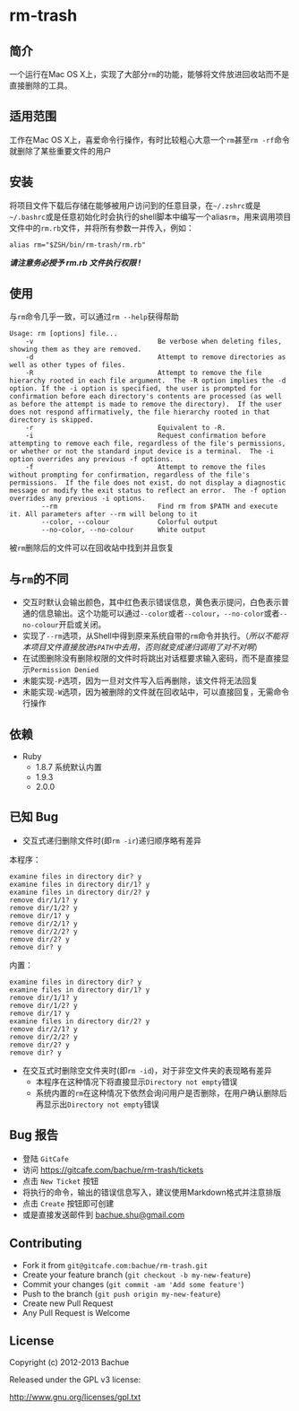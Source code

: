 # rm-trash

## 简介

一个运行在Mac OS X上，实现了大部分`rm`的功能，能够将文件放进回收站而不是直接删除的工具。

## 适用范围

工作在Mac OS X上，喜爱命令行操作，有时比较粗心大意一个`rm`甚至`rm -rf`命令就删除了某些重要文件的用户

## 安装
将项目文件下载后存储在能够被用户访问到的任意目录，在`~/.zshrc`或是`~/.bashrc`或是任意初始化时会执行的shell脚本中编写一个alias`rm`，用来调用项目文件中的`rm.rb`文件，并将所有参数一并传入，例如：

```
alias rm="$ZSH/bin/rm-trash/rm.rb"
```
***请注意务必授予 rm.rb 文件执行权限 !***

## 使用
与`rm`命令几乎一致，可以通过`rm --help`获得帮助

```
Usage: rm [options] file...
    -v                               Be verbose when deleting files, showing them as they are removed.
    -d                               Attempt to remove directories as well as other types of files.
    -R                               Attempt to remove the file hierarchy rooted in each file argument.  The -R option implies the -d option. If the -i option is specified, the user is prompted for confirmation before each directory's contents are processed (as well as before the attempt is made to remove the directory).  If the user does not respond affirmatively, the file hierarchy rooted in that directory is skipped.
    -r                               Equivalent to -R.
    -i                               Request confirmation before attempting to remove each file, regardless of the file's permissions, or whether or not the standard input device is a terminal.  The -i option overrides any previous -f options.
    -f                               Attempt to remove the files without prompting for confirmation, regardless of the file's permissions.  If the file does not exist, do not display a diagnostic message or modify the exit status to reflect an error.  The -f option overrides any previous -i options.
        --rm                         Find rm from $PATH and execute it. All parameters after --rm will belong to it
        --color, --colour            Colorful output
        --no-color, --no-colour      White output
```
被`rm`删除后的文件可以在回收站中找到并且恢复

## 与`rm`的不同
* 交互时默认会输出颜色，其中红色表示错误信息，黄色表示提问，白色表示普通的信息输出。这个功能可以通过`--color`或者`--colour`，`--no-color`或者`--no-colour`开启或关闭。
* 实现了`--rm`选项，从Shell中得到原来系统自带的`rm`命令并执行。（_所以不能将本项目文件直接放进`$PATH`中去用，否则就变成递归调用了对不对啊_）
* 在试图删除没有删除权限的文件时将跳出对话框要求输入密码，而不是直接显示`Permission Denied`
* 未能实现`-P`选项，因为一旦对文件写入后再删除，该文件将无法回复
* 未能实现`-W`选项，因为被删除的文件就在回收站中，可以直接回复，无需命令行操作

## 依赖
* Ruby
	* 1.8.7 系统默认内置
	* 1.9.3
	* 2.0.0

## 已知 Bug
* 交互式递归删除文件时(即`rm -ir`)递归顺序略有差异

本程序：

```
examine files in directory dir? y
examine files in directory dir/1? y
examine files in directory dir/2? y
remove dir/1/1? y
remove dir/1/2? y
remove dir/1? y
remove dir/2/1? y
remove dir/2/2? y
remove dir/2? y
remove dir? y
```

内置：

```
examine files in directory dir? y
examine files in directory dir/1? y
remove dir/1/1? y
remove dir/1/2? y
remove dir/1? y
examine files in directory dir/2? y
remove dir/2/1? y
remove dir/2/2? y
remove dir/2? y
remove dir? y
```

* 在交互式时删除空文件夹时(即`rm -id`)，对于非空文件夹的表现略有差异
	* 本程序在这种情况下将直接显示`Directory not empty`错误
	* 系统内置的`rm`在这种情况下依然会询问用户是否删除，在用户确认删除后再显示出`Directory not empty`错误

## Bug 报告
* 登陆 `GitCafe`
* 访问 <https://gitcafe.com/bachue/rm-trash/tickets>
* 点击 `New Ticket` 按钮
* 将执行的命令，输出的错误信息写入，建议使用Markdown格式并注意排版
* 点击 `Create` 按钮即可创建
* 或是直接发送邮件到 <bachue.shu@gmail.com>

## Contributing
* Fork it from `git@gitcafe.com:bachue/rm-trash.git`
* Create your feature branch (`git checkout -b my-new-feature`)
* Commit your changes (`git commit -am 'Add some feature'`)
* Push to the branch (`git push origin my-new-feature`)
* Create new Pull Request
* Any Pull Request is Welcome

## License
Copyright (c) 2012-2013 Bachue

Released under the GPL v3 license:

http://www.gnu.org/licenses/gpl.txt
